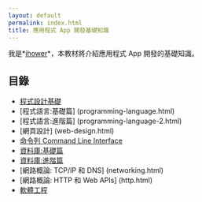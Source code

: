 ```yaml
---
layout: default
permalink: index.html
title: 應用程式 App 開發基礎知識
---
```


我是*[ihower](http://ihower.tw)*，本教材將介紹應用程式 App 開發的基礎知識。

## 目錄

* [程式設計基礎](programming-basic.html)
* [程式語言:基礎篇] (programming-language.html)
* [程式語言:進階篇] (programming-language-2.html)
* [網頁設計] (web-design.html)
* [命令列 Command Line Interface](cli.html)
* [資料庫:基礎篇](database.html)
* [資料庫:進階篇](database-2.html)
* [網路概論: TCP/IP 和 DNS] (networking.html)
* [網路概論: HTTP 和 Web APIs] (http.html)
* [軟體工程](software-engineering.html)

<!--

-->